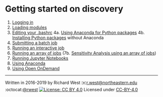 # Getting started on discovery

1. [Logging in](01-logging-in.md)
2. [Loading modules](02-modules.md)
3. [Editing your .bashrc](03-bashrc.md)
4a. [Using Anaconda for Python packages](04a-python-anaconda.md)
4b. [Installing Python packages](04b-python-packages.md) without Anaconda
5. [Submitting a batch job](05-slurm.md)
6. [Running an interactive job](06-interactive.md)
7. [Running an array of jobs](07-arrays.md)
    (7b. [Sensitivity Analysis using an array of jobs](SAlib_example/SensitivityAnalysis.ipynb))
8. [Running Jupyter Notebooks](08-jupyter.md)
9. [Using Anaconda](04a-python-anaconda.md)
10. [Using Open OnDemand](10-ood.md)

---
Written in 2016-2019 by Richard West 
:envelope:<r.west@northeastern.edu> 
:octocat:[@rwest](https://github.com/rwest/)
[![License: CC BY 4.0](https://licensebuttons.net/l/by/4.0/80x15.png)](http://creativecommons.org/licenses/by/4.0/) Licensed under [CC-BY-4.0](https://creativecommons.org/licenses/by/4.0/)
